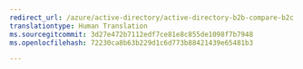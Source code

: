 ```yaml
---
redirect_url: /azure/active-directory/active-directory-b2b-compare-b2c
translationtype: Human Translation
ms.sourcegitcommit: 3d27e472b7112edf7ce81e8c855de1098f7b7948
ms.openlocfilehash: 72230ca8b63b229d1c6d773b88421439e65481b3

---
```




<!--HONumber=Feb17_HO3-->


